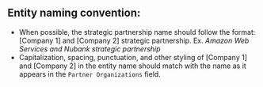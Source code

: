 ## Entity naming convention:

- When possible, the strategic partnership name should follow the format: [Company 1] and [Company 2] strategic partnership.  Ex. *Amazon Web Services and Nubank strategic partnership*
- Capitalization, spacing, punctuation, and other styling of [Company 1] and [Company 2] in the entity name should match with the name as it appears in the `Partner Organizations` field.
